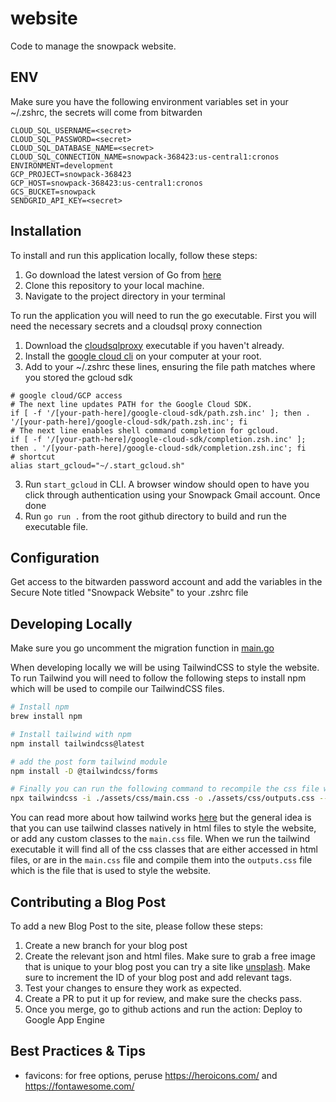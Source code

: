 # website
Code to manage the snowpack website.

## ENV
Make sure you have the following environment variables set in your ~/.zshrc, the secrets will come from bitwarden
```
CLOUD_SQL_USERNAME=<secret>
CLOUD_SQL_PASSWORD=<secret>
CLOUD_SQL_DATABASE_NAME=<secret>
CLOUD_SQL_CONNECTION_NAME=snowpack-368423:us-central1:cronos
ENVIRONMENT=development
GCP_PROJECT=snowpack-368423
GCP_HOST=snowpack-368423:us-central1:cronos
GCS_BUCKET=snowpack
SENDGRID_API_KEY=<secret>
```

## Installation

To install and run this application locally, follow these steps:

1. Go download the latest version of Go from [here](https://golang.org/dl/)
2. Clone this repository to your local machine.
3. Navigate to the project directory in your terminal

To run the application you will need to run the go executable. First you will need the necessary secrets and a cloudsql proxy connection
1. Download the [cloudsqlproxy](https://cloud.google.com/sql/docs/mysql/connect-instance-auth-proxy) executable if you haven't already.
2. Install the [google cloud cli](https://cloud.google.com/sdk/docs/install) on your computer at your root.
3. Add to your ~/.zshrc these lines, ensuring the file path matches where you stored the gcloud sdk
```
# google cloud/GCP access
# The next line updates PATH for the Google Cloud SDK.
if [ -f '/[your-path-here]/google-cloud-sdk/path.zsh.inc' ]; then . '/[your-path-here]/google-cloud-sdk/path.zsh.inc'; fi
# The next line enables shell command completion for gcloud.
if [ -f '/[your-path-here]/google-cloud-sdk/completion.zsh.inc' ]; then . '/[your-path-here]/google-cloud-sdk/completion.zsh.inc'; fi
# shortcut
alias start_gcloud="~/.start_gcloud.sh"
```
3. Run `start_gcloud` in CLI. A browser window should open to have you click through authentication using your Snowpack Gmail account. Once done 
5. Run `go run .` from the root github directory to build and run the executable file.

## Configuration

Get access to the bitwarden password account and add the variables in the Secure Note titled "Snowpack Website" to your .zshrc file

## Developing Locally

Make sure you go uncomment the migration function in [main.go](https://github.com/snowpackdata/website/blob/269448c814c605d980a061d0746bf5ff85237089/main.go#L44-L45)

When developing locally we will be using TailwindCSS to style the website. To run Tailwind you will need to follow the following steps to install npm which will be used to compile our TailwindCSS files.

```bash
# Install npm
brew install npm

# Install tailwind with npm
npm install tailwindcss@latest

# add the post form tailwind module
npm install -D @tailwindcss/forms

# Finally you can run the following command to recompile the css file with any updates to relevant files
npx tailwindcss -i ./assets/css/main.css -o ./assets/css/outputs.css --watch
```

You can read more about how tailwind works [here](https://tailwindcss.com/docs/installation) but the general idea is that you can use tailwind classes natively in html files to style the website, or add any custom classes to the `main.css` file. When we run the tailwind executable it will find all of the css classes that are either accessed in html files, or are in the `main.css` file and compile them into the `outputs.css` file which is the file that is used to style the website.

## Contributing a Blog Post

To add a new Blog Post to the site, please follow these steps:

1. Create a new branch for your blog post
2. Create the relevant json and html files. Make sure to grab a free image that is unique to your blog post you can try a site like [unsplash](unsplash.com). Make sure to increment the ID of your blog post and add relevant tags.
3. Test your changes to ensure they work as expected.
4. Create a PR to put it up for review, and make sure the checks pass.
6. Once you merge, go to github actions and run the action: Deploy to Google App Engine

## Best Practices & Tips
- favicons: for free options, peruse https://heroicons.com/ and https://fontawesome.com/
